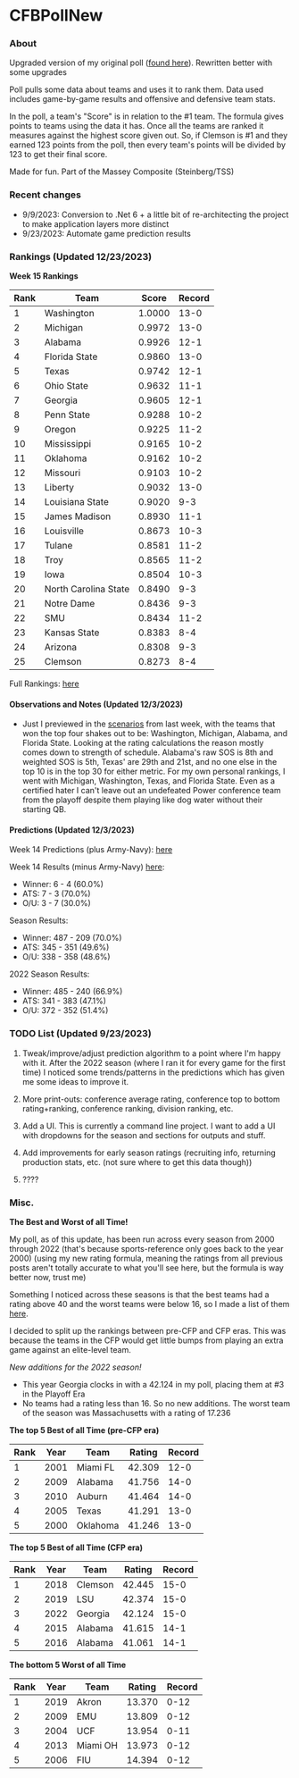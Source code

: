 # CFBPollNew

### About

Upgraded version of my original poll ([found here](https://github.com/taylorleprechaun/CFBPoll)).  Rewritten better with some upgrades

Poll pulls some data about teams and uses it to rank them.  Data used includes game-by-game results and offensive and defensive team stats.

In the poll, a team's "Score" is in relation to the #1 team.  The formula gives points to teams using the data it has.  Once all the teams are ranked it measures against the highest score given out.  So, if Clemson is #1 and they earned 123 points from the poll, then every team's points will be divided by 123 to get their final score.

Made for fun.  Part of the Massey Composite (Steinberg/TSS)

### Recent changes

* 9/9/2023: Conversion to .Net 6 + a little bit of re-architecting the project to make application layers more distinct
* 9/23/2023: Automate game prediction results

### Rankings (Updated 12/23/2023)

**Week 15 Rankings**

Rank | Team | Score | Record
---|---|---|---
1 | Washington | 1.0000 | 13-0
2 | Michigan | 0.9972 | 13-0
3 | Alabama | 0.9926 | 12-1
4 | Florida State | 0.9860 | 13-0
5 | Texas | 0.9742 | 12-1
6 | Ohio State | 0.9632 | 11-1
7 | Georgia | 0.9605 | 12-1
8 | Penn State | 0.9288 | 10-2
9 | Oregon | 0.9225 | 11-2
10 | Mississippi | 0.9165 | 10-2
11 | Oklahoma | 0.9162 | 10-2
12 | Missouri | 0.9103 | 10-2
13 | Liberty | 0.9032 | 13-0
14 | Louisiana State | 0.9020 | 9-3
15 | James Madison | 0.8930 | 11-1
16 | Louisville | 0.8673 | 10-3
17 | Tulane | 0.8581 | 11-2
18 | Troy | 0.8565 | 11-2
19 | Iowa | 0.8504 | 10-3
20 | North Carolina State | 0.8490 | 9-3
21 | Notre Dame | 0.8436 | 9-3
22 | SMU | 0.8434 | 11-2
23 | Kansas State | 0.8383 | 8-4
24 | Arizona | 0.8308 | 9-3
25 | Clemson | 0.8273 | 8-4

Full Rankings: [here](https://github.com/taylorleprechaun/CFBPollNew/blob/main/CFBPoll/PreviousPolls/2023/2023-Week%2015%20CCG.md)

#### Observations and Notes (Updated 12/3/2023)

* Just I previewed in the [scenarios](https://github.com/taylorleprechaun/CFBPollNew/blob/main/CFBPoll/PreviousPolls/2023/2023-Week%2014%20Scenarios.xlsx) from last week, with the teams that won the top four shakes out to be: Washington, Michigan, Alabama, and Florida State. Looking at the rating calculations the reason mostly comes down to strength of schedule. Alabama's raw SOS is 8th and weighted SOS is 5th, Texas' are 29th and 21st, and no one else in the top 10 is in the top 30 for either metric. For my own personal rankings, I went with Michigan, Washington, Texas, and Florida State. Even as a certified hater I can't leave out an undefeated Power conference team from the playoff despite them playing like dog water without their starting QB.

#### Predictions (Updated 12/3/2023)

Week 14 Predictions (plus Army-Navy): [here](https://github.com/taylorleprechaun/CFBPollNew/blob/main/CFBPoll/PreviousPolls/2023/Predictions/2023-Week%2014.md)

Week 14 Results (minus Army-Navy) [here](https://github.com/taylorleprechaun/CFBPollNew/blob/main/CFBPoll/PreviousPolls/2023/Predictions/2023-Week%2014.md):
* Winner: 6 - 4 (60.0%)
* ATS: 7 - 3 (70.0%)
* O/U: 3 - 7 (30.0%)

Season Results:
* Winner: 487 - 209 (70.0%)
* ATS: 345 - 351 (49.6%)
* O/U: 338 - 358 (48.6%)

2022 Season Results:
* Winner: 485 - 240 (66.9%)
* ATS: 341 - 383 (47.1%)
* O/U: 372 - 352 (51.4%)
 
### TODO List (Updated 9/23/2023)

1. Tweak/improve/adjust prediction algorithm to a point where I'm happy with it. After the 2022 season (where I ran it for every game for the first time) I noticed some trends/patterns in the predictions which has given me some ideas to improve it.

2. More print-outs: conference average rating, conference top to bottom rating+ranking, conference ranking, division ranking, etc.

3. Add a UI.  This is currently a command line project.  I want to add a UI with dropdowns for the season and sections for outputs and stuff.
	
4. Add improvements for early season ratings (recruiting info, returning production stats, etc. (not sure where to get this data though))

5. ????

### Misc.

**The Best and Worst of all Time!**

My poll, as of this update, has been run across every season from 2000 through 2022 (that's because sports-reference only goes back to the year 2000) (using my new rating formula, meaning the ratings from all previous posts aren't totally accurate to what you'll see here, but the formula is way better now, trust me)

Something I noticed across these seasons is that the best teams had a rating above 40 and the worst teams were below 16, so I made a list of them [here]( https://github.com/taylorleprechaun/CFBPollNew/blob/main/CFBPoll/Resources/BOAT%20and%20WOAT.xlsx).

I decided to split up the rankings between pre-CFP and CFP eras.  This was because the teams in the CFP would get little bumps from playing an extra game against an elite-level team.

*New additions for the 2022 season!*

* This year Georgia clocks in with a 42.124 in my poll, placing them at #3 in the Playoff Era
* No teams had a rating less than 16.  So no new additions.  The worst team of the season was Massachusetts with a rating of 17.236

**The top 5 Best of all Time (pre-CFP era)**

Rank | Year | Team | Rating | Record
---|---|---|---|---
1 | 2001 | Miami FL | 42.309 | 12-0
2 | 2009 | Alabama | 41.756 | 14-0
3 | 2010 | Auburn | 41.464 | 14-0
4 | 2005 | Texas | 41.291 | 13-0
5 | 2000 | Oklahoma | 41.246 | 13-0

**The top 5 Best of all Time (CFP era)**

Rank | Year | Team | Rating | Record
---|---|---|---|---
1 | 2018 | Clemson | 42.445 | 15-0
2 | 2019 | LSU | 42.374 | 15-0
3 | 2022 | Georgia | 42.124 | 15-0
4 | 2015 | Alabama | 41.615 | 14-1
5 | 2016 | Alabama | 41.061 | 14-1

**The bottom 5 Worst of all Time**

Rank | Year | Team | Rating | Record
---|---|---|---|---
1 | 2019 | Akron | 13.370 | 0-12
2 | 2009 | EMU | 13.809 | 0-12
3 | 2004 | UCF | 13.954 | 0-11
4 | 2013 | Miami OH | 13.973 | 0-12
5 | 2006 | FIU | 14.394 | 0-12
